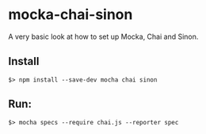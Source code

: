 # mocka-chai-sinon
A very basic look at how to set up Mocka, Chai and Sinon.

## Install
    $> npm install --save-dev mocha chai sinon

## Run:
    $> mocha specs --require chai.js --reporter spec
